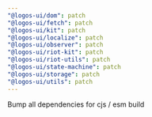 ```yaml
---
"@logos-ui/dom": patch
"@logos-ui/fetch": patch
"@logos-ui/kit": patch
"@logos-ui/localize": patch
"@logos-ui/observer": patch
"@logos-ui/riot-kit": patch
"@logos-ui/riot-utils": patch
"@logos-ui/state-machine": patch
"@logos-ui/storage": patch
"@logos-ui/utils": patch
---
```


Bump all dependencies for cjs / esm build
